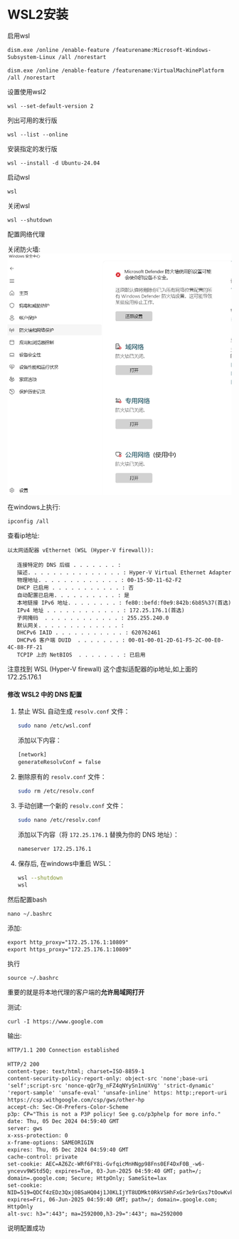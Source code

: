 # WSL2安装

启用wsl

```
dism.exe /online /enable-feature /featurename:Microsoft-Windows-Subsystem-Linux /all /norestart
```

```
dism.exe /online /enable-feature /featurename:VirtualMachinePlatform /all /norestart
```

设置使用wsl2

```
wsl --set-default-version 2
```

列出可用的发行版

```
wsl --list --online
```

安装指定的发行版

```
wsl --install -d Ubuntu-24.04
```

启动wsl

```
wsl
```

关闭wsl

```
wsl --shutdown
```



配置网络代理


关闭防火墙:
![image-20241205125358364](assets/image-20241205125358364.png)



在windows上执行:

```shell
ipconfig /all
```

查看ip地址:

```shell
以太网适配器 vEthernet (WSL (Hyper-V firewall)):

   连接特定的 DNS 后缀 . . . . . . . :
   描述. . . . . . . . . . . . . . . : Hyper-V Virtual Ethernet Adapter
   物理地址. . . . . . . . . . . . . : 00-15-5D-11-62-F2
   DHCP 已启用 . . . . . . . . . . . : 否
   自动配置已启用. . . . . . . . . . : 是
   本地链接 IPv6 地址. . . . . . . . : fe80::befd:f0e9:842b:6b85%37(首选)
   IPv4 地址 . . . . . . . . . . . . : 172.25.176.1(首选)
   子网掩码  . . . . . . . . . . . . : 255.255.240.0
   默认网关. . . . . . . . . . . . . :
   DHCPv6 IAID . . . . . . . . . . . : 620762461
   DHCPv6 客户端 DUID  . . . . . . . : 00-01-00-01-2D-61-F5-2C-00-E0-4C-88-FF-21
   TCPIP 上的 NetBIOS  . . . . . . . : 已启用
```

注意找到 WSL (Hyper-V firewall) 这个虚拟适配器的ip地址,如上面的 172.25.176.1



#### **修改 WSL2 中的 DNS 配置**

1. 禁止 WSL 自动生成 `resolv.conf` 文件：

   ```bash
   sudo nano /etc/wsl.conf
   ```

   添加以下内容：

   ```bash
   [network]
   generateResolvConf = false
   ```

2. 删除原有的 `resolv.conf` 文件：

   ```bash
   sudo rm /etc/resolv.conf
   ```

3. 手动创建一个新的 `resolv.conf` 文件：

   ```bash
   sudo nano /etc/resolv.conf
   ```

   添加以下内容（将 `172.25.176.1` 替换为你的 DNS 地址）：

   ```bash
   nameserver 172.25.176.1
   ```

4. 保存后, 在windows中重启 WSL：

   ```bash
   wsl --shutdown
   wsl
   ```



然后配置bash

```shell
nano ~/.bashrc
```

添加:

```shell
export http_proxy="172.25.176.1:10809"
export https_proxy="172.25.176.1:10809"
```

执行

```shell
source ~/.bashrc
```

重要的就是将本地代理的客户端的**允许局域网打开**



测试:

```shell
curl -I https://www.google.com
```

输出:

```shell
HTTP/1.1 200 Connection established

HTTP/2 200
content-type: text/html; charset=ISO-8859-1
content-security-policy-report-only: object-src 'none';base-uri 'self';script-src 'nonce-qQr7g_nFZ4qNYySn1nUXVg' 'strict-dynamic' 'report-sample' 'unsafe-eval' 'unsafe-inline' https: http:;report-uri https://csp.withgoogle.com/csp/gws/other-hp
accept-ch: Sec-CH-Prefers-Color-Scheme
p3p: CP="This is not a P3P policy! See g.co/p3phelp for more info."
date: Thu, 05 Dec 2024 04:59:40 GMT
server: gws
x-xss-protection: 0
x-frame-options: SAMEORIGIN
expires: Thu, 05 Dec 2024 04:59:40 GMT
cache-control: private
set-cookie: AEC=AZ6Zc-WRf6FY8i-GvfqicMnHNgp98Fns0EF4DxF0B_-w6-yncevv9WStd5Q; expires=Tue, 03-Jun-2025 04:59:40 GMT; path=/; domain=.google.com; Secure; HttpOnly; SameSite=lax
set-cookie: NID=519=QDCf4zEDz3QxjOBSaHQ04j1J0KLIjYT8UDMkt0RkVSHhFxGr3e9rGxs7tOowKvk2fhbi_ng4_hLpMUV7wdds6GjpFRVwiXYrpym5rxqtayhLzWrnsHtq1zdhdRnB2NLjB1ZigDif2U9nvH_h2V3E8wOw2RXQ2sM9Apcl3KVoH5m7eZiYZSxWLFovlPKW4dgbhgZ_NQ; expires=Fri, 06-Jun-2025 04:59:40 GMT; path=/; domain=.google.com; HttpOnly
alt-svc: h3=":443"; ma=2592000,h3-29=":443"; ma=2592000
```

说明配置成功



